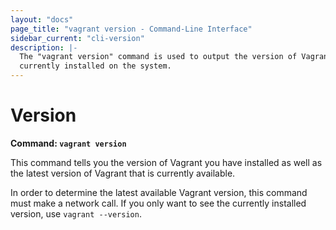 ```yaml
---
layout: "docs"
page_title: "vagrant version - Command-Line Interface"
sidebar_current: "cli-version"
description: |-
  The "vagrant version" command is used to output the version of Vagrant
  currently installed on the system.
---
```


# Version

**Command: `vagrant version`**

This command tells you the version of Vagrant you have installed
as well as the latest version of Vagrant that is currently available.

In order to determine the latest available Vagrant version, this
command must make a network call. If you only want to see the currently
installed version, use `vagrant --version`.
